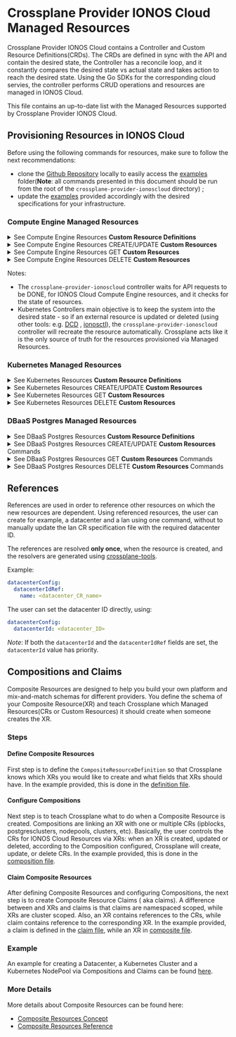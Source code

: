 # Crossplane Provider IONOS Cloud Managed Resources

Crossplane Provider IONOS Cloud contains a Controller and Custom Resource Definitions(CRDs). The CRDs are defined in
sync with the API and contain the desired state, the Controller has a reconcile loop, and it constantly compares the
desired state vs actual state and takes action to reach the desired state. Using the Go SDKs for the corresponding cloud
servies, the controller performs CRUD operations and resources are managed in IONOS Cloud.

This file contains an up-to-date list with the Managed Resources supported by Crossplane Provider IONOS Cloud.

## Provisioning Resources in IONOS Cloud

Before using the following commands for resources, make sure to follow the next recommendations:

- clone the [Github Repository](https://github.com/ionos-cloud/crossplane-provider-ionoscloud) locally to easily access
  the [examples](https://github.com/ionos-cloud/crossplane-provider-ionoscloud/tree/master/examples) folder(**Note**:
  all commands presented in this document should be run from the root of the `crossplane-provider-ionoscloud` directory)
  ;
- update the [examples](https://github.com/ionos-cloud/crossplane-provider-ionoscloud/tree/master/examples) provided
  accordingly with the desired specifications for your infrastructure.

### Compute Engine Managed Resources

<details >
<summary title="Click to toggle">See Compute Engine Resources <b>Custom Resource Definitions</b></summary>

| RESOURCES IN IONOS CLOUD | CUSTOM RESOURCE DEFINITION                       |
|--------------------------|--------------------------------------------------|
| IPBlocks                 | `ipblocks.compute.ionoscloud.crossplane.io`      |
| Datacenters              | `datacenters.compute.ionoscloud.crossplane.io`   |
| Servers                  | `servers.compute.ionoscloud.crossplane.io`       |
| Volumes                  | `volumes.compute.ionoscloud.crossplane.io`       |
| Lans                     | `lans.compute.ionoscloud.crossplane.io`          |
| NICs                     | `nics.compute.ionoscloud.crossplane.io`          |
| FirewallRules            | `firewallrules.compute.ionoscloud.crossplane.io` |
| IPFailovers              | `ipfailovers.compute.ionoscloud.crossplane.io`   |

</details>

<details >
<summary title="Click to toggle">See Compute Engine Resources CREATE/UPDATE <b>Custom Resources</b></summary>

| CUSTOM RESOURCE | CREATE/UPDATE                                                                         |
|-----------------|---------------------------------------------------------------------------------------|
| IPBlock         | <pre lang="bash">kubectl apply -f examples/ionoscloud/compute/ipblock.yaml</pre>      | 
| Datacenter      | <pre lang="bash">kubectl apply -f examples/ionoscloud/compute/datacenter.yaml</pre>   | 
| Server          | <pre lang="bash">kubectl apply -f examples/ionoscloud/compute/server.yaml</pre>       | 
| Volume          | <pre lang="bash">kubectl apply -f examples/ionoscloud/compute/volume.yaml</pre>       | 
| Lan             | <pre lang="bash">kubectl apply -f examples/ionoscloud/compute/lan.yaml</pre>          | 
| NIC             | <pre lang="bash">kubectl apply -f examples/ionoscloud/compute/nic.yaml</pre>          | 
| FirewallRule    | <pre lang="bash">kubectl apply -f examples/ionoscloud/compute/firewallrule.yaml</pre> | 
| IPFailover      | <pre lang="bash">kubectl apply -f examples/ionoscloud/compute/ipfailover.yaml</pre>   | 

</details>

<details >
<summary title="Click to toggle">See Compute Engine Resources GET <b>Custom Resources</b></summary>

| CUSTOM RESOURCE | GET                                              | GET MORE DETAILS                                         |
|-----------------|--------------------------------------------------|----------------------------------------------------------|
| IPBlock         | <pre lang="bash">kubectl get ipblocks</pre>      | <pre lang="bash">kubectl get ipblocks -o wide</pre>      |
| Datacenter      | <pre lang="bash">kubectl get datacenters</pre>   | <pre lang="bash">kubectl get datacenters -o wide</pre>   |
| Server          | <pre lang="bash">kubectl get servers</pre>       | <pre lang="bash">kubectl get servers -o wide</pre>       |
| Volume          | <pre lang="bash">kubectl get volumes</pre>       | <pre lang="bash">kubectl get volumes -o wide</pre>       |
| Lan             | <pre lang="bash">kubectl get lans</pre>          | <pre lang="bash">kubectl get lans -o wide</pre>          |
| NIC             | <pre lang="bash">kubectl get nics</pre>          | <pre lang="bash">kubectl get nics -o wide</pre>          |
| FirewallRule    | <pre lang="bash">kubectl get firewallrules</pre> | <pre lang="bash">kubectl get firewallrules -o wide</pre> |
| IPFailover      | <pre lang="bash">kubectl get ipfailovers</pre>   | <pre lang="bash">kubectl get ipfailovers -o wide</pre>   |

</details>

<details >
<summary title="Click to toggle">See Compute Engine Resources DELETE <b>Custom Resources</b></summary>

| CUSTOM RESOURCE | DELETE                                                                                 |
|-----------------|----------------------------------------------------------------------------------------|
| IPBlock         | <pre lang="bash">kubectl delete -f examples/ionoscloud/compute/ipblock.yaml</pre>      | 
| Datacenter      | <pre lang="bash">kubectl delete -f examples/ionoscloud/compute/datacenter.yaml</pre>   | 
| Server          | <pre lang="bash">kubectl delete -f examples/ionoscloud/compute/server.yaml</pre>       | 
| Volume          | <pre lang="bash">kubectl delete -f examples/ionoscloud/compute/volume.yaml</pre>       | 
| Lan             | <pre lang="bash">kubectl delete -f examples/ionoscloud/compute/lan.yaml</pre>          | 
| NIC             | <pre lang="bash">kubectl delete -f examples/ionoscloud/compute/nic.yaml</pre>          | 
| FirewallRule    | <pre lang="bash">kubectl delete -f examples/ionoscloud/compute/firewallrule.yaml</pre> | 
| IPFailover      | <pre lang="bash">kubectl delete -f examples/ionoscloud/compute/ipfailover.yaml</pre>   | 

</details>

Notes:

- The `crossplane-provider-ionoscloud` controller waits for API requests to be DONE, for IONOS Cloud Compute Engine
  resources, and it checks for the state of resources.
- Kubernetes Controllers main objective is to keep the system into the desired state - so if an external resource is
  updated or deleted (using other tools: e.g. [DCD](https://dcd.ionos.com/latest/)
  , [ionosctl](https://github.com/ionos-cloud/ionosctl)), the `crossplane-provider-ionoscloud` controller will recreate
  the resource automatically. Crossplane acts like it is the only source of truth for the resources provisioned via
  Managed Resources.

### Kubernetes Managed Resources

<details >
<summary title="Click to toggle">See Kubernetes Resources <b>Custom Resource Definitions</b></summary>

| RESOURCES IN IONOS CLOUD | CUSTOM RESOURCE DEFINITION               |
|--------------------------|------------------------------------------|
| K8s Clusters             | `clusters.k8s.ionoscloud.crossplane.io`  |
| K8s NodePools            | `nodepools.k8s.ionoscloud.crossplane.io` |

</details>

<details >
<summary title="Click to toggle">See Kubernetes Resources CREATE/UPDATE <b>Custom Resources</b></summary>

| CUSTOM RESOURCE | CREATE/UPDATE                                                                     |
|-----------------|-----------------------------------------------------------------------------------|
| K8s Cluster     | <pre lang="bash">kubectl apply -f examples/ionoscloud/k8s/k8s-cluster.yaml</pre>  | 
| K8s NodePool    | <pre lang="bash">kubectl apply -f examples/ionoscloud/k8s/k8s-nodepool.yaml</pre> | 

</details>

<details >
<summary title="Click to toggle">See Kubernetes Resources GET <b>Custom Resources</b></summary>

| CUSTOM RESOURCE | GET                                                                       | GET MORE DETAILS                                                                  |
|-----------------|---------------------------------------------------------------------------|-----------------------------------------------------------------------------------|
| K8s Cluster     | <pre lang="bash">kubectl get clusters.k8s.ionoscloud.crossplane.io</pre>  | <pre lang="bash">kubectl get clusters.k8s.ionoscloud.crossplane.io -o wide</pre>  | 
| K8s NodePool    | <pre lang="bash">kubectl get nodepools.k8s.ionoscloud.crossplane.io</pre> | <pre lang="bash">kubectl get nodepools.k8s.ionoscloud.crossplane.io -o wide</pre> | 

</details>

<details >
<summary title="Click to toggle">See Kubernetes Resources DELETE <b>Custom Resources</b></summary>

| CUSTOM RESOURCE | DELETE                                                                             |
|-----------------|------------------------------------------------------------------------------------|
| K8s Cluster     | <pre lang="bash">kubectl delete -f examples/ionoscloud/k8s/k8s-cluster.yaml</pre>  | 
| K8s NodePool    | <pre lang="bash">kubectl delete -f examples/ionoscloud/k8s/k8s-nodepool.yaml</pre> | 

</details>

### DBaaS Postgres Managed Resources

<details >
<summary title="Click to toggle">See DBaaS Postgres Resources <b>Custom Resource Definitions</b></summary>

| RESOURCES IN IONOS CLOUD | CUSTOM RESOURCE DEFINITION                        |
|--------------------------|---------------------------------------------------|
| DBaaS Postgres Clusters  | `postgresclusters.dbaas.ionoscloud.crossplane.io` |

</details>

<details >
<summary title="Click to toggle">See DBaaS Postgres Resources CREATE/UPDATE <b>Custom Resources</b> Commands</summary>

| RESOURCE               | CREATE/UPDATE                                                                           |
|------------------------|-----------------------------------------------------------------------------------------|
| DBaaS Postgres Cluster | <pre lang="bash">kubectl apply -f examples/ionoscloud/dbaas/postgres-cluster.yaml</pre> |

</details>

<details >
<summary title="Click to toggle">See DBaaS Postgres Resources GET <b>Custom Resources</b> Commands</summary>

| RESOURCE               | GET                                                 | GET MORE DETAILS                                            |
|------------------------|-----------------------------------------------------|-------------------------------------------------------------|
| DBaaS Postgres Cluster | <pre lang="bash">kubectl get postgresclusters</pre> | <pre lang="bash">kubectl get postgresclusters -o wide</pre> |

</details>

<details >
<summary title="Click to toggle">See DBaaS Postgres Resources DELETE <b>Custom Resources</b> Commands</summary>

| RESOURCE               | CREATE/UPDATE                                                                            |
|------------------------|------------------------------------------------------------------------------------------|
| DBaaS Postgres Cluster | <pre lang="bash">kubectl delete -f examples/ionoscloud/dbaas/postgres-cluster.yaml</pre> |

</details>

## References

References are used in order to reference other resources on which the new resources are dependent. Using referenced
resources, the user can create for example, a datacenter and a lan using one command, without to manually update the lan
CR specification file with the required datacenter ID.

The references are resolved **only once**, when the resource is created, and the resolvers are generated
using [crossplane-tools](https://github.com/crossplane/crossplane-tools).

Example:

```yaml
datacenterConfig:
  datacenterIdRef:
    name: <datacenter_CR_name>
```

The user can set the datacenter ID directly, using:

```yaml
datacenterConfig:
  datacenterId: <datacenter_ID>
```

_Note_: If both the `datacenterId` and the `datacenterIdRef` fields are set, the `datacenterId` value has priority.

## Compositions and Claims

Composite Resources are designed to help you build your own platform and mix-and-match schemas for different providers.
You define the schema of your Composite Resource(XR) and teach Crossplane which Managed Resources(CRs or Custom
Resources) it should create when someone creates the XR.

### Steps

#### Define Composite Resources

First step is to define the `CompositeResourceDefinition` so that Crossplane knows which XRs you would like to create
and what fields that XRs should have. In the example provided, this is done in
the [definition file](../examples/composition/definition.yaml).

#### Configure Compositions

Next step is to teach Crossplane what to do when a Composite Resource is created. Compositions are linking an XR with
one or multiple CRs (ipblocks, postgresclusters, nodepools, clusters, etc). Basically, the user controls the CRs for
IONOS Cloud Resources via XRs: when an XR is created, updated or deleted, according to the Composition configured,
Crossplane will create, update, or delete CRs. In the example provided, this is done in
the [composition file](../examples/composition/composition.yaml).

#### Claim Composite Resources

After defining Composite Resources and configuring Compositions, the next step is to create Composite Resource Claims (
aka claims). A difference between and XRs and claims is that claims are namespaced scoped, while XRs are cluster scoped.
Also, an XR contains references to the CRs, while claim contains reference to the corresponding XR. In the example
provided, a claim is defined in the [claim file](../examples/composition/claim.yaml), while an XR
in [composite file](../examples/composition/composite.yaml).

### Example

An example for creating a Datacenter, a Kubernetes Cluster and a Kubernetes NodePool via Compositions and Claims can be
found [here](../examples/composition).

### More Details

More details about Composite Resources can be found here:

- [Composite Resources Concept](https://crossplane.io/docs/v1.7/concepts/composition.html)
- [Composite Resources Reference](https://crossplane.io/docs/v1.7/reference/composition.html)
